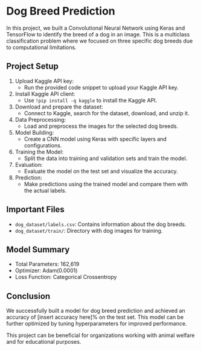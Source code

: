 # Dog Breed Prediction

In this project, we built a Convolutional Neural Network using Keras and TensorFlow to identify the breed of a dog in an image. This is a multiclass classification problem where we focused on three specific dog breeds due to computational limitations.

## Project Setup

1. Upload Kaggle API key:
    - Run the provided code snippet to upload your Kaggle API key.
2. Install Kaggle API client:
    - Use `!pip install -q kaggle` to install the Kaggle API.
3. Download and prepare the dataset:
    - Connect to Kaggle, search for the dataset, download, and unzip it.
4. Data Preprocessing:
    - Load and preprocess the images for the selected dog breeds.
5. Model Building:
    - Create a CNN model using Keras with specific layers and configurations.
6. Training the Model:
    - Split the data into training and validation sets and train the model.
7. Evaluation:
    - Evaluate the model on the test set and visualize the accuracy.
8. Prediction:
    - Make predictions using the trained model and compare them with the actual labels.

## Important Files

- `dog_dataset/labels.csv`: Contains information about the dog breeds.
- `dog_dataset/train/`: Directory with dog images for training.

## Model Summary

- Total Parameters: 162,619
- Optimizer: Adam(0.0001)
- Loss Function: Categorical Crossentropy

## Conclusion

We successfully built a model for dog breed prediction and achieved an accuracy of [insert accuracy here]% on the test set. This model can be further optimized by tuning hyperparameters for improved performance.

This project can be beneficial for organizations working with animal welfare and for educational purposes.